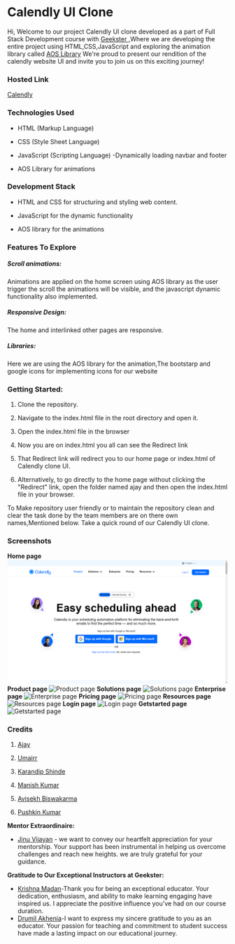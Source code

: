 # Calendly UI Clone
Hi, Welcome to our project Calendly UI clone developed as a part of Full Stack Development course with <u> [Geekster](https://www.geekster.in/home/new-full-stack-web-development-program) </u> ,Where we are developing the entire project using HTML,CSS,JavaScript and exploring the animation library called [AOS Library](https://michalsnik.github.io/aos/)  We're proud to present our rendition of the calendly website UI and invite you to join us on this exciting journey!
### Hosted Link
<u>[Calendly](https://kereajay.github.io/Geekathon/)</u>

### Technologies Used 
 -  HTML (Markup Language)

 -  CSS (Style Sheet Language)

 -  JavaScript (Scripting Language) -Dynamically loading navbar and footer         

 -  AOS Library for animations

  ### Development Stack
  - HTML and CSS for structuring and styling web content.
  - JavaScript for the dynamic functionality
  
   - AOS library for the animations

### Features To Explore
 ##### Scroll animations: 
 Animations are applied on the home screen using AOS library as the user trigger the scroll the animations will be visible, and the javascript dynamic functionality also implemented.
 ##### Responsive Design:
The home and interlinked other pages are responsive.
##### Libraries:
Here we are using the AOS library for the animation,The bootstarp and google icons for implementing icons for our website 

### Getting Started:
  1. Clone the repository.

2. Navigate to the index.html file in the root directory and open it.

3. Open the index.html file in the browser
4. Now you are on index.html you all can see the Redirect  link
5. That Redirect link will redirect  you to our home page or index.html of Calendly clone UI.
6. Alternatively, to go directly to the home page without clicking the "Redirect" link, open the folder named ajay and then open the index.html file in your browser. 

To Make  repository user friendly or to maintain the repository clean and clear the task done  by the team members are on there  own names,Mentioned below.
Take a quick round of our Calendly UI clone.

### Screenshots
**Home page**
![Home page](/Screenshot%20(403).png)
**Product page**
![Product page](../Geekathon/Screenshot%20(404).png)
**Solutions page**
![Solutions page](../Geekathon/Screenshot%20(405).png)
**Enterprise page**
![Enterprise page](../Geekathon/Screenshot%20(406).png)
**Pricing page**
![Pricing page](../Geekathon/Screenshot%20(407).png)
**Resources page**
![Resources page](../Geekathon/Screenshot%20(408).png)
**Login page**
![Login page](../Geekathon/Screenshot%20(409).png)
**Getstarted page**
![Getstarted page](../Geekathon/Screenshot%20(410).png)

### Credits
1. [Ajay](https://www.linkedin.com/in/ajay-kere-443119220/)
2. [Umairr](https://www.linkedin.com/in/umer-shaikh-8251a2297//)
3. [Karandip Shinde](http://www.linkedin.com/in/karndip-shinde-57585a268)
4. [Manish Kumar](https://www.linkedin.com/in/manish-kumar-72a681289/)
5. [Avisekh Biswakarma](https://www.linkedin.com/in/avisekh-biswakarma-45678a16a/?utm_source=share&utm_campaign=share_via&utm_content=profile&utm_medium=android_app)
 
6. [Pushkin Kumar](https://www.linkedin.com/search/results/all/?fetchDeterministicClustersOnly=true&heroEntityKey=urn%3Ali%3Afsd_profile%3AACoAACm7ai0BEX3EAKnXmasz1cNr5Ech0jbaoVs&keywords=pushkin%20kumar&origin=RICH_QUERY_TYPEAHEAD_HISTORY&position=0&searchId=7c30631b-a998-4eac-b914-3be5749c60d1&sid=jF0&spellCorrectionEnabled=true)


**Mentor Extraordinaire:**
- [Jinu Vijayan](https://www.linkedin.com/in/jinu-vijayan-a3041b15a/) - we want to convey our heartfelt appreciation for your mentorship. Your support has been instrumental in helping us overcome challenges and reach new heights. we are truly grateful for your guidance.

**Gratitude to Our Exceptional Instructors at Geekster:**

- [Krishna Madan](https://www.linkedin.com/in/krishna-madan-007/)-Thank you for being an exceptional educator. Your dedication, enthusiasm, and ability to make learning engaging have inspired us. I appreciate the positive influence you've had on our course duration.
- [Drumil Akhenia](https://www.linkedin.com/in/drumil-akhenia/)-I want to express my sincere gratitude to you as an educator. Your passion for teaching and commitment to student success have made a lasting impact on our educational journey.
